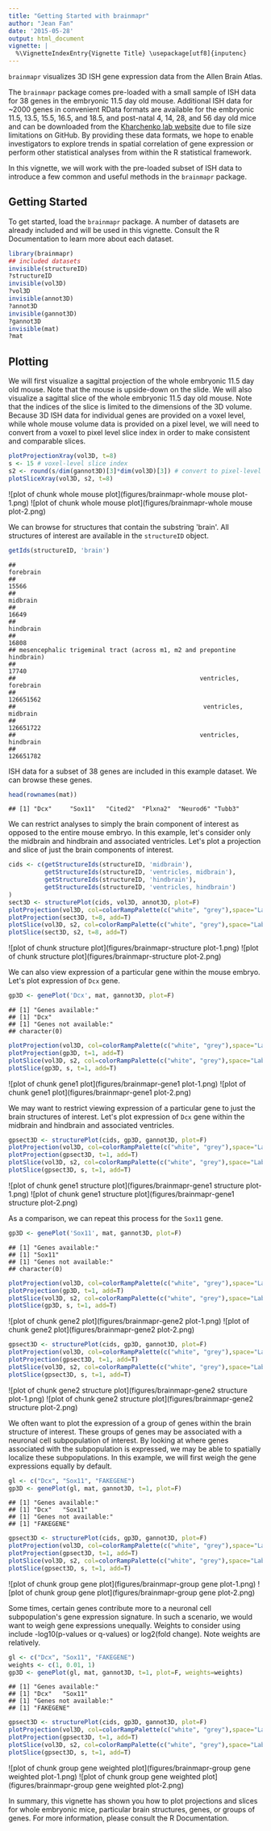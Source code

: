 ```yaml
---
title: "Getting Started with brainmapr"
author: "Jean Fan"
date: '2015-05-28'
output: html_document
vignette: |
  %\VignetteIndexEntry{Vignette Title} \usepackage[utf8]{inputenc}
---
```


`brainmapr` visualizes 3D ISH gene expression data from the Allen Brain Atlas. 

The `brainmapr` package comes pre-loaded with a small sample of ISH data for 38 genes in the embryonic 11.5 day old mouse. Additional ISH data for ~2000 genes in convenient RData formats are available for the embryonic 11.5, 13.5, 15.5, 16.5, and 18.5, and post-natal 4, 14, 28, and 56 day old mice and can be downloaded from the [Kharchenko lab website](http://pklab.med.harvard.edu/jean/brainmapr/data-raw/) due to file size limitations on GitHub. By providing these data formats, we hope to enable investigators to explore trends in spatial correlation of gene expression or perform other statistical analyses from within the R statistical framework. 

In this vignette, we will work with the pre-loaded subset of ISH data to introduce a few common and useful methods in the `brainmapr` package. 

## Getting Started

To get started, load the `brainmapr` package. A number of datasets are already included and will be used in this vignette. Consult the R Documentation to learn more about each dataset.

```r
library(brainmapr)
## included datasets
invisible(structureID)
?structureID
invisible(vol3D)
?vol3D
invisible(annot3D)
?annot3D
invisible(gannot3D)
?gannot3D
invisible(mat) 
?mat
```

## Plotting

We will first visualize a sagittal projection of the whole embryonic 11.5 day old mouse. Note that the mouse is upside-down on the slide. We will also visualize a sagittal slice of the whole embryonic 11.5 day old mouse. Note that the indices of the slice is limited to the dimensions of the 3D volume. Because 3D ISH data for individual genes are provided on a voxel level, while whole mouse volume data is provided on a pixel level, we will need to convert from a voxel to pixel level slice index in order to make consistent and comparable slices. 


```r
plotProjectionXray(vol3D, t=8)
s <- 15 # voxel-level slice index
s2 <- round(s/dim(gannot3D)[3]*dim(vol3D)[3]) # convert to pixel-level slice index
plotSliceXray(vol3D, s2, t=8)
```

![plot of chunk whole mouse plot](figures/brainmapr-whole mouse plot-1.png) ![plot of chunk whole mouse plot](figures/brainmapr-whole mouse plot-2.png) 

We can browse for structures that contain the substring 'brain'. All structures of interest are available in the `structureID` object.


```r
getIds(structureID, 'brain')
```

```
##                                                               forebrain 
##                                                                   15566 
##                                                                midbrain 
##                                                                   16649 
##                                                               hindbrain 
##                                                                   16808 
## mesencephalic trigeminal tract (across m1, m2 and prepontine hindbrain) 
##                                                                   17740 
##                                                   ventricles, forebrain 
##                                                               126651562 
##                                                    ventricles, midbrain 
##                                                               126651722 
##                                                   ventricles, hindbrain 
##                                                               126651782
```

ISH data for a subset of 38 genes are included in this example dataset. We can browse these genes.

```r
head(rownames(mat))
```

```
## [1] "Dcx"     "Sox11"   "Cited2"  "Plxna2"  "Neurod6" "Tubb3"
```

We can restrict analyses to simply the brain component of interest as opposed to the entire mouse embryo. In this example, let's consider only the midbrain and hindbrain and associated ventricles. Let's plot a projection and slice of just the brain components of interest.


```r
cids <- c(getStructureIds(structureID, 'midbrain'),
          getStructureIds(structureID, 'ventricles, midbrain'),
          getStructureIds(structureID, 'hindbrain'),
          getStructureIds(structureID, 'ventricles, hindbrain')
)
sect3D <- structurePlot(cids, vol3D, annot3D, plot=F)
plotProjection(vol3D, col=colorRampPalette(c("white", "grey"),space="Lab")(100), t=8)
plotProjection(sect3D, t=8, add=T)
plotSlice(vol3D, s2, col=colorRampPalette(c("white", "grey"),space="Lab")(100), t=8)
plotSlice(sect3D, s2, t=8, add=T)
```

![plot of chunk structure plot](figures/brainmapr-structure plot-1.png) ![plot of chunk structure plot](figures/brainmapr-structure plot-2.png) 

We can also view expression of a particular gene within the mouse embryo. Let's plot expression of `Dcx` gene.


```r
gp3D <- genePlot('Dcx', mat, gannot3D, plot=F)
```

```
## [1] "Genes available:"
## [1] "Dcx"
## [1] "Genes not available:"
## character(0)
```

```r
plotProjection(vol3D, col=colorRampPalette(c("white", "grey"),space="Lab")(100), t=8)
plotProjection(gp3D, t=1, add=T)
plotSlice(vol3D, s2, col=colorRampPalette(c("white", "grey"),space="Lab")(100), t=8)
plotSlice(gp3D, s, t=1, add=T)
```

![plot of chunk gene1 plot](figures/brainmapr-gene1 plot-1.png) ![plot of chunk gene1 plot](figures/brainmapr-gene1 plot-2.png) 

We may want to restrict viewing expression of a particular gene to just the brain structures of interest. Let's plot expression of `Dcx` gene within the midbrain and hindbrain and associated ventricles.


```r
gpsect3D <- structurePlot(cids, gp3D, gannot3D, plot=F)
plotProjection(vol3D, col=colorRampPalette(c("white", "grey"),space="Lab")(100), t=8)
plotProjection(gpsect3D, t=1, add=T)
plotSlice(vol3D, s2, col=colorRampPalette(c("white", "grey"),space="Lab")(100), t=8)
plotSlice(gpsect3D, s, t=1, add=T)
```

![plot of chunk gene1 structure plot](figures/brainmapr-gene1 structure plot-1.png) ![plot of chunk gene1 structure plot](figures/brainmapr-gene1 structure plot-2.png) 

As a comparison, we can repeat this process for the `Sox11` gene.


```r
gp3D <- genePlot('Sox11', mat, gannot3D, plot=F)
```

```
## [1] "Genes available:"
## [1] "Sox11"
## [1] "Genes not available:"
## character(0)
```

```r
plotProjection(vol3D, col=colorRampPalette(c("white", "grey"),space="Lab")(100), t=8)
plotProjection(gp3D, t=1, add=T)
plotSlice(vol3D, s2, col=colorRampPalette(c("white", "grey"),space="Lab")(100), t=8)
plotSlice(gp3D, s, t=1, add=T)
```

![plot of chunk gene2 plot](figures/brainmapr-gene2 plot-1.png) ![plot of chunk gene2 plot](figures/brainmapr-gene2 plot-2.png) 

```r
gpsect3D <- structurePlot(cids, gp3D, gannot3D, plot=F)
plotProjection(vol3D, col=colorRampPalette(c("white", "grey"),space="Lab")(100), t=8)
plotProjection(gpsect3D, t=1, add=T)
plotSlice(vol3D, s2, col=colorRampPalette(c("white", "grey"),space="Lab")(100), t=8)
plotSlice(gpsect3D, s, t=1, add=T)
```

![plot of chunk gene2 structure plot](figures/brainmapr-gene2 structure plot-1.png) ![plot of chunk gene2 structure plot](figures/brainmapr-gene2 structure plot-2.png) 

We often want to plot the expression of a group of genes within the brain structure of interest. These groups of genes may be associated with a neuronal cell subpopulation of interest. By looking at where genes associated with the subpopulation is expressed, we may be able to spatially localize these subpopulations. In this example, we will first weigh the gene expressions equally by default.


```r
gl <- c("Dcx", "Sox11", "FAKEGENE")
gp3D <- genePlot(gl, mat, gannot3D, t=1, plot=F)
```

```
## [1] "Genes available:"
## [1] "Dcx"   "Sox11"
## [1] "Genes not available:"
## [1] "FAKEGENE"
```

```r
gpsect3D <- structurePlot(cids, gp3D, gannot3D, plot=F)
plotProjection(vol3D, col=colorRampPalette(c("white", "grey"),space="Lab")(100), t=8)
plotProjection(gpsect3D, t=1, add=T)
plotSlice(vol3D, s2, col=colorRampPalette(c("white", "grey"),space="Lab")(100), t=8)
plotSlice(gpsect3D, s, t=1, add=T)
```

![plot of chunk group gene plot](figures/brainmapr-group gene plot-1.png) ![plot of chunk group gene plot](figures/brainmapr-group gene plot-2.png) 

Some times, certain genes contribute more to a neuronal cell subpopulation's gene expression signature. In such a scenario, we would want to weigh gene expressions unequally. Weights to consider using include -log10(p-values or q-values) or log2(fold change). Note weights are relatively. 


```r
gl <- c("Dcx", "Sox11", "FAKEGENE")
weights <- c(1, 0.01, 1)
gp3D <- genePlot(gl, mat, gannot3D, t=1, plot=F, weights=weights)
```

```
## [1] "Genes available:"
## [1] "Dcx"   "Sox11"
## [1] "Genes not available:"
## [1] "FAKEGENE"
```

```r
gpsect3D <- structurePlot(cids, gp3D, gannot3D, plot=F)
plotProjection(vol3D, col=colorRampPalette(c("white", "grey"),space="Lab")(100), t=8)
plotProjection(gpsect3D, t=1, add=T)
plotSlice(vol3D, s2, col=colorRampPalette(c("white", "grey"),space="Lab")(100), t=8)
plotSlice(gpsect3D, s, t=1, add=T)
```

![plot of chunk group gene weighted plot](figures/brainmapr-group gene weighted plot-1.png) ![plot of chunk group gene weighted plot](figures/brainmapr-group gene weighted plot-2.png) 

In summary, this vignette has shown you how to plot projections and slices for whole embryonic mice, particular brain structures, genes, or groups of genes. For more information, please consult the R Documentation.
